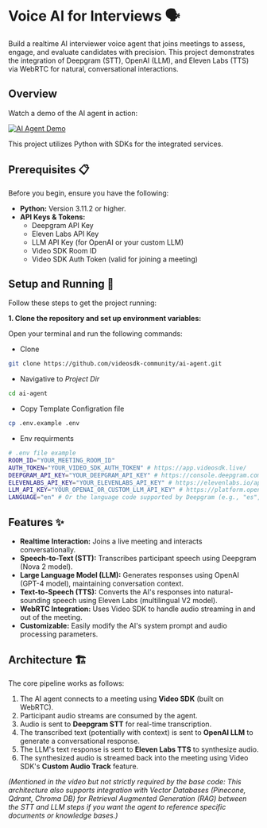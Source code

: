 
# Voice AI for Interviews 🗣️

Build a realtime AI interviewer voice agent that joins meetings to assess, engage, and evaluate candidates with precision. This project demonstrates the integration of Deepgram (STT), OpenAI (LLM), and Eleven Labs (TTS) via WebRTC for natural, conversational interactions.

## Overview

Watch a demo of the AI agent in action:

[![AI Agent Demo](https://img.youtube.com/vi/HQZu7Krx0HE/maxresdefault.jpg)](https://www.youtube.com/watch?v=HQZu7Krx0HE)

This project utilizes Python with SDKs for the integrated services.

## Prerequisites 📋

Before you begin, ensure you have the following:

*   **Python:** Version 3.11.2 or higher.
*   **API Keys & Tokens:**
    *   Deepgram API Key
    *   Eleven Labs API Key
    *   LLM API Key (for OpenAI or your custom LLM)
    *   Video SDK Room ID
    *   Video SDK Auth Token (valid for joining a meeting)


## Setup and Running 🚀

Follow these steps to get the project running:

**1. Clone the repository and set up environment variables:**

Open your terminal and run the following commands:

- Clone
```bash
git clone https://github.com/videosdk-community/ai-agent.git
```
- Navigative to *Project Dir*
```bash
cd ai-agent
```
- Copy Template Configration file
```bash
cp .env.example .env
```
- Env requirments 
```bash
# .env file example
ROOM_ID="YOUR_MEETING_ROOM_ID"
AUTH_TOKEN="YOUR_VIDEO_SDK_AUTH_TOKEN" # https://app.videosdk.live/
DEEPGRAM_API_KEY="YOUR_DEEPGRAM_API_KEY" # https://console.deepgram.com/
ELEVENLABS_API_KEY="YOUR_ELEVENLABS_API_KEY" # https://elevenlabs.io/app/settings/api-keys
LLM_API_KEY="YOUR_OPENAI_OR_CUSTOM_LLM_API_KEY" # https://platform.openai.com/api-keys
LANGUAGE="en" # Or the language code supported by Deepgram (e.g., "es", "fr")
```


## Features ✨

*   **Realtime Interaction:** Joins a live meeting and interacts conversationally.
*   **Speech-to-Text (STT):** Transcribes participant speech using Deepgram (Nova 2 model).
*   **Large Language Model (LLM):** Generates responses using OpenAI (GPT-4 model), maintaining conversation context.
*   **Text-to-Speech (TTS):** Converts the AI's responses into natural-sounding speech using Eleven Labs (multilingual V2 model).
*   **WebRTC Integration:** Uses Video SDK to handle audio streaming in and out of the meeting.
*   **Customizable:** Easily modify the AI's system prompt and audio processing parameters.

## Architecture 🏗️

The core pipeline works as follows:

1.  The AI agent connects to a meeting using **Video SDK** (built on WebRTC).
2.  Participant audio streams are consumed by the agent.
3.  Audio is sent to **Deepgram STT** for real-time transcription.
4.  The transcribed text (potentially with context) is sent to **OpenAI LLM** to generate a conversational response.
5.  The LLM's text response is sent to **Eleven Labs TTS** to synthesize audio.
6.  The synthesized audio is streamed back into the meeting using Video SDK's **Custom Audio Track** feature.


*(Mentioned in the video but not strictly required by the base code: This architecture also supports integration with Vector Databases (Pinecone, Qdrant, Chroma DB) for Retrieval Augmented Generation (RAG) between the STT and LLM steps if you want the agent to reference specific documents or knowledge bases.)*
